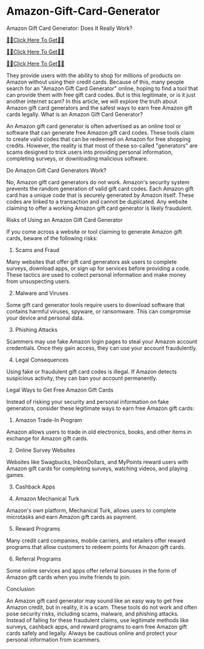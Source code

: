 # Amazon-Gift-Card-Generator
Amazon Gift Card Generator: Does It Really Work?


[🌟🌟Click Here To Get🌟🌟](https://trusted.xebecreward.com/new%205/)

[🌟🌟Click Here To Get🌟🌟](https://trusted.xebecreward.com/new%205/)

[🌟🌟Click Here To Get🌟🌟](https://trusted.xebecreward.com/new%205/)

They provide users with the ability to shop for millions of products on Amazon without using their credit cards. Because of this, many people search for an "Amazon Gift Card Generator" online, hoping to find a tool that can provide them with free gift card codes. But is this legitimate, or is it just another internet scam? In this article, we will explore the truth about Amazon gift card generators and the safest ways to earn free Amazon gift cards legally.
What is an Amazon Gift Card Generator?

An Amazon gift card generator is often advertised as an online tool or software that can generate free Amazon gift card codes. These tools claim to create valid codes that can be redeemed on Amazon for free shopping credits. However, the reality is that most of these so-called "generators" are scams designed to trick users into providing personal information, completing surveys, or downloading malicious software.

Do Amazon Gift Card Generators Work?

No, Amazon gift card generators do not work. Amazon's security system prevents the random generation of valid gift card codes. Each Amazon gift card has a unique code that is securely generated by Amazon itself. These codes are linked to a transaction and cannot be duplicated. Any website claiming to offer a working Amazon gift card generator is likely fraudulent.

Risks of Using an Amazon Gift Card Generator

If you come across a website or tool claiming to generate Amazon gift cards, beware of the following risks:

1. Scams and Fraud

Many websites that offer gift card generators ask users to complete surveys, download apps, or sign up for services before providing a code. These tactics are used to collect personal information and make money from unsuspecting users.

2. Malware and Viruses

Some gift card generator tools require users to download software that contains harmful viruses, spyware, or ransomware. This can compromise your device and personal data.

3. Phishing Attacks

Scammers may use fake Amazon login pages to steal your Amazon account credentials. Once they gain access, they can use your account fraudulently.

4. Legal Consequences

Using fake or fraudulent gift card codes is illegal. If Amazon detects suspicious activity, they can ban your account permanently.

Legal Ways to Get Free Amazon Gift Cards

Instead of risking your security and personal information on fake generators, consider these legitimate ways to earn free Amazon gift cards:

1. Amazon Trade-In Program

Amazon allows users to trade in old electronics, books, and other items in exchange for Amazon gift cards.

2. Online Survey Websites

Websites like Swagbucks, InboxDollars, and MyPoints reward users with Amazon gift cards for completing surveys, watching videos, and playing games.

3. Cashback Apps

4. Amazon Mechanical Turk

Amazon's own platform, Mechanical Turk, allows users to complete microtasks and earn Amazon gift cards as payment.

5. Reward Programs

Many credit card companies, mobile carriers, and retailers offer reward programs that allow customers to redeem points for Amazon gift cards.

6. Referral Programs

Some online services and apps offer referral bonuses in the form of Amazon gift cards when you invite friends to join.

Conclusion

An Amazon gift card generator may sound like an easy way to get free Amazon credit, but in reality, it is a scam. These tools do not work and often pose security risks, including scams, malware, and phishing attacks. Instead of falling for these fraudulent claims, use legitimate methods like surveys, cashback apps, and reward programs to earn free Amazon gift cards safely and legally. Always be cautious online and protect your personal information from scammers.
